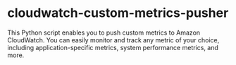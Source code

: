 # cloudwatch-custom-metrics-pusher
This Python script enables you to push custom metrics to Amazon CloudWatch. You can easily monitor and track any metric of your choice, including application-specific metrics, system performance metrics, and more. 

